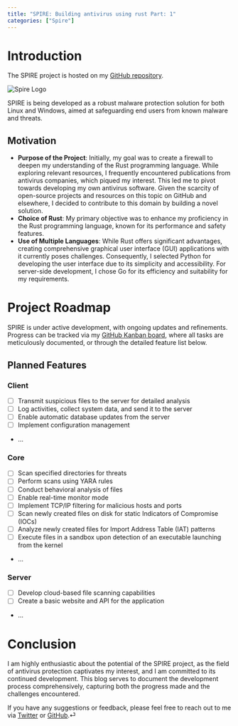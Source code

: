 ```yaml
---
title: "SPIRE: Building antivirus using rust Part: 1"
categories: ["Spire"]
---
```


# Introduction

The SPIRE project is hosted on my [GitHub repository](https://github.com/Tokyo-09/spire).

![Spire Logo](/spire.jpeg)

SPIRE is being developed as a robust malware protection solution for both Linux and Windows, aimed at safeguarding end users from known malware and threats.

## Motivation

- **Purpose of the Project**: Initially, my goal was to create a firewall to deepen my understanding of the Rust programming language. While exploring relevant resources, I frequently encountered publications from antivirus companies, which piqued my interest. This led me to pivot towards developing my own antivirus software. Given the scarcity of open-source projects and resources on this topic on GitHub and elsewhere, I decided to contribute to this domain by building a novel solution.
- **Choice of Rust**: My primary objective was to enhance my proficiency in the Rust programming language, known for its performance and safety features.
- **Use of Multiple Languages**: While Rust offers significant advantages, creating comprehensive graphical user interface (GUI) applications with it currently poses challenges. Consequently, I selected Python for developing the user interface due to its simplicity and accessibility. For server-side development, I chose Go for its efficiency and suitability for my requirements.

# Project Roadmap

SPIRE is under active development, with ongoing updates and refinements. Progress can be tracked via my [GitHub Kanban board](https://github.com/users/Tokyo-09/projects/2), where all tasks are meticulously documented, or through the detailed feature list below.

## Planned Features

### Client
- [ ] Transmit suspicious files to the server for detailed analysis
- [ ] Log activities, collect system data, and send it to the server
- [ ] Enable automatic database updates from the server
- [ ] Implement configuration management
- ...

### Core
- [ ] Scan specified directories for threats
- [ ] Perform scans using YARA rules
- [ ] Conduct behavioral analysis of files
- [ ] Enable real-time monitor mode
- [ ] Implement TCP/IP filtering for malicious hosts and ports
- [ ] Scan newly created files on disk for static Indicators of Compromise (IOCs)
- [ ] Analyze newly created files for Import Address Table (IAT) patterns
- [ ] Execute files in a sandbox upon detection of an executable launching from the kernel
- ...

### Server
- [ ] Develop cloud-based file scanning capabilities
- [ ] Create a basic website and API for the application
- ...

# Conclusion

I am highly enthusiastic about the potential of the SPIRE project, as the field of antivirus protection captivates my interest, and I am committed to its continued development. This blog serves to document the development process comprehensively, capturing both the progress made and the challenges encountered.

If you have any suggestions or feedback, please feel free to reach out to me via [Twitter](https://twitter.com/yourusername) or [GitHub](https://github.com/Tokyo-09).⏎
